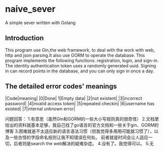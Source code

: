 # naive_sever
A simple sever written with Golang
## Introduction
This program use Gin,the web framework, to deal with the work with web, http and json parsing.It also use GORM to operate the database.
This program implements the following functions: registration, login, and sign-in. The identity authentication token uses a randomly 
generated uuid. Signing in can record points in the database, and you can only sign in once a day.

## The detailed error codes' meanings
|Code|meaning|
|0|Done|
1|Empty data|
|2|not existent|
|3|incorrect password|
|4|invalid access token|
|5|repeated checkin|
|6|username has existed|
|7|internal unknown error|

问题回答：
1.有意思（虽然Gin和GORM的一些大小写规则真的很奇怪）
2.文档里给出的资料就基本足够，我自己找了go语言的官方文档和一些关于gin、GORM的博客
3.困难就是不太适应新的语言语法习惯（但我觉得多用用可能就习惯了），以及一些古怪的字段命名规则让我不知错误在何处。
前者就是时间会让人适应一切，后者则是search the web解决的疑难杂症。
4.没有了。我觉得可以。
5.无
